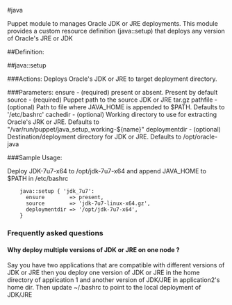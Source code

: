 #java

Puppet module to manages Oracle JDK or JRE deployments. This module provides a custom resource definition (java::setup) that deploys any version of Oracle's JRE or JDK

##Definition:

##java::setup

###Actions:
Deploys Oracle's JDK or JRE to target deployment directory.

###Parameters:
		ensure        - (required) present or absent. Present by default
		source        - (required) Puppet path to the source JDK or JRE tar.gz
		pathfile      - (optional) Path to file where JAVA_HOME is appended to $PATH. Defaults to '/etc/bashrc'
		cachedir      - (optional) Working directory to use for extracting Oracle's JRK or JRE. Defaults to "/var/run/puppet/java_setup_working-${name}"
		deploymentdir - (optional) Destination/deployment directory for JDK or JRE. Defaults to /opt/oracle-java
		
###Sample Usage:

Deploy JDK-7u7-x64 to /opt/jdk-7u7-x64 and append JAVA_HOME to $PATH in /etc/bashrc

		java::setup { 'jdk_7u7':
		  ensure        => present,
		  source        => 'jdk-7u7-linux-x64.gz',
		  deploymentdir => '/opt/jdk-7u7-x64',
		}

### Frequently asked questions

#### Why deploy multiple versions of JDK or JRE on one node ?

Say you have two applications that are compatible with different versions of JDK or JRE then you deploy one version of JDK or JRE in the home directory of application 1 and another version of JDK/JRE in application2's home dir. Then update ~/.bashrc to point to the local deployment of JDK/JRE